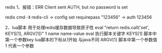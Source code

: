 redis 
1、报错：ERR Client sent AUTH, but no password is set

redis cmd -》 redis-cli -> config set requirepass "123456" -> auth 123456

2、lua脚本  用于处理redis缓存数据导致原子性
eval "return redis.call('set', KEYS[1], ARGV[1])" 1 name name-value
eval 执行脚本关键字
KEYS[1] 脚本中第一个参数key  lua脚本的下标从1开始  与java不同
ARGV[1] 脚本中第一个参数值
1 代表一个参数

